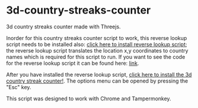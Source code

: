 # 3d-country-streaks-counter
3d country streaks counter made with Threejs.

Inorder for this country streaks counter script to work, this reverse lookup script needs to be installed also: [click here to install reverse lookup script](https://github.com/echandler/Simple-Reverse-Geocoding-Script/raw/main/reverseGeocodingScript.user.js); the reverse lookup script translates the location x,y coordinates to country names which is required for this script to run. If you want to see the code for the reverse lookup script it can be found here: [link](https://github.com/echandler/Simple-Reverse-Geocoding-Script/raw/main/reverseGeocodingScript.user.js).

After you have installed the reverse lookup script, [click here to install the 3d country streak counter!](https://github.com/echandler/3d-country-streaks-counter/raw/main/streakCounter.user.js). The options menu can be opened by pressing the "Esc" key.

This script was designed to work with Chrome and Tampermonkey.
